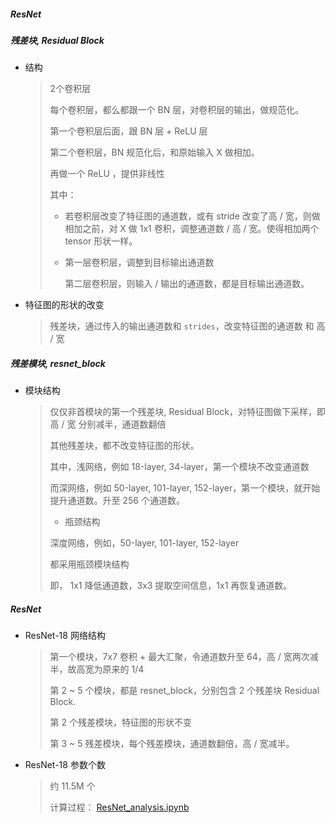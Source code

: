 ##### ResNet

##### 残差块, Residual Block

- 结构
  
  > 2个卷积层
  > 
  > 每个卷积层，都么都跟一个 BN 层，对卷积层的输出，做规范化。
  > 
  > 第一个卷积层后面，跟 BN 层 + ReLU 层
  > 
  > 第二个卷积层，BN 规范化后，和原始输入 X 做相加。
  > 
  > 再做一个 ReLU ，提供非线性
  > 
  > 其中：
  > 
  > - 若卷积层改变了特征图的通道数，或有 stride 改变了高 / 宽，则做相加之前，对 X 做 1x1 卷积，调整通道数 / 高 / 宽。使得相加两个 tensor 形状一样。
  > 
  > - 第一层卷积层，调整到目标输出通道数
  >   
  >   第二层卷积层，则输入 / 输出的通道数，都是目标输出通道数。

- 特征图的形状的改变
  
  > 残差块，通过传入的输出通道数和 `strides`，改变特征图的通道数 和 高 / 宽

##### 残差模块, resnet_block

- 模块结构
  
  > 仅仅非首模块的第一个残差块, Residual Block，对特征图做下采样，即高 / 宽 分别减半，通道数翻倍
  > 
  > 其他残差块，都不改变特征图的形状。
  > 
  > 其中，浅网络，例如 18-layer, 34-layer，第一个模块不改变通道数
  > 
  > 而深网络，例如 50-layer, 101-layer, 152-layer，第一个模块，就开始提升通道数。升至 256 个通道数。
  > 
  > - 瓶颈结构
  > 
  > 深度网络，例如，50-layer, 101-layer, 152-layer
  > 
  > 都采用瓶颈模块结构
  > 
  > 即， 1x1 降低通道数，3x3 提取空间信息，1x1 再恢复通道数。

##### ResNet

- ResNet-18 网络结构
  
  > 第一个模块，7x7 卷积 + 最大汇聚，令通道数升至 64，高 / 宽两次减半，故高宽为原来的 1/4
  > 
  > 第 2 ~ 5 个模块，都是 resnet_block，分别包含 2 个残差块 Residual Block.
  > 
  > 第 2 个残差模块，特征图的形状不变
  > 
  > 第 3 ~ 5 残差模块，每个残差模块，通道数翻倍，高 / 宽减半。

- ResNet-18 参数个数
  
  > 约 11.5M 个
  > 
  > 计算过程： [ResNet_analysis.ipynb](https://github.com/garrisonz/reproduce/blob/main/ResNet/ResNet_analysis.ipynb)
